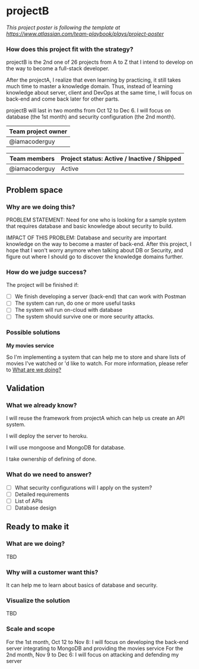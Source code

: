 # projectB

_This project poster is following the template at https://www.atlassian.com/team-playbook/plays/project-poster_

### How does this project fit with the strategy?

projectB is the 2nd one of 26 projects from A to Z that I intend to develop on the way to become a full-stack developer.

After the projectA, I realize that even learning by practicing, it still takes much time to master a knowledge domain. Thus, instead of learning knowledge about server, client and DevOps at the same time, I will focus on back-end and come back later for other parts.

projectB will last in two months from Oct 12 to Dec 6. I will focus on database (the 1st month) and security configuration (the 2nd month).

Team project owner |
------------------ |
@iamacoderguy      |

Team members  | Project status: Active / Inactive / Shipped
------------- | -------------------------------------------
@iamacoderguy | Active


## Problem space 
### Why are we doing this?
PROBLEM STATEMENT: Need for one who is looking for a sample system that requires database and basic knowledge about security to build.

IMPACT OF THIS PROBLEM: Database and security are important knowledge on the way to become a master of back-end. After this project, I hope that I won't worry anymore when talking about DB or Security, and figure out where I should go to discover the knowledge domains further.

### How do we judge success?
The project will be finished if:
- [ ] We finish developing a server (back-end) that can work with Postman
- [ ] The system can run, do one or more useful tasks
- [ ] The system will run on-cloud with database
- [ ] The system should survive one or more security attacks.

### Possible solutions
__My movies service__

So I'm implementing a system that can help me to store and share lists of movies I've watched or 'd like to watch. For more information, please refer to [What are we doing?](#wawd)

## Validation
### What we already know?
I will reuse the framework from projectA which can help us create an API system.

I will deploy the server to heroku.

I will use mongoose and MongoDB for database.

I take ownership of defining of done.

### What do we need to answer?
- [ ] What security configurations will I apply on the system?
- [ ] Detailed requirements
- [ ] List of APIs
- [ ] Database design

## Ready to make it
### <a name="wawd"></a>What are we doing?
TBD

### Why will a customer want this?
It can help me to learn about basics of database and security.

### Visualize the solution
TBD

### Scale and scope
For the 1st month, Oct 12 to Nov 8: I will focus on developing the back-end server integrating to MongoDB and providing the movies service
For the 2nd month, Nov 9 to Dec 6: I will focus on attacking and defending my server
